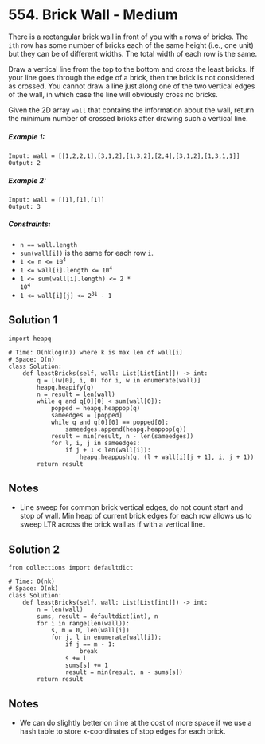 # 554. Brick Wall - Medium

There is a rectangular brick wall in front of you with `n` rows of bricks. The `ith` row has some number of bricks each of the same height (i.e., one unit) but they can be of different widths. The total width of each row is the same.

Draw a vertical line from the top to the bottom and cross the least bricks. If your line goes through the edge of a brick, then the brick is not considered as crossed. You cannot draw a line just along one of the two vertical edges of the wall, in which case the line will obviously cross no bricks.

Given the 2D array `wall` that contains the information about the wall, return the minimum number of crossed bricks after drawing such a vertical line.

##### Example 1:

```
Input: wall = [[1,2,2,1],[3,1,2],[1,3,2],[2,4],[3,1,2],[1,3,1,1]]
Output: 2
```

##### Example 2:

```
Input: wall = [[1],[1],[1]]
Output: 3
```

##### Constraints:

- `n == wall.length`
- `sum(wall[i])` is the same for each row `i`.
- <code>1 <= n <= 10<sup>4</sup></code>
- <code>1 <= wall[i].length <= 10<sup>4</sup></code>
- <code>1 <= sum(wall[i].length) <= 2 * 10<sup>4</sup></code>
- <code>1 <= wall[i][j] <= 2<sup>31</sup> - 1</code>

## Solution 1

```
import heapq

# Time: O(nklog(n)) where k is max len of wall[i]
# Space: O(n)
class Solution:
    def leastBricks(self, wall: List[List[int]]) -> int:
        q = [(w[0], i, 0) for i, w in enumerate(wall)]
        heapq.heapify(q)
        n = result = len(wall)
        while q and q[0][0] < sum(wall[0]):
            popped = heapq.heappop(q)
            sameedges = [popped]
            while q and q[0][0] == popped[0]:
                sameedges.append(heapq.heappop(q))
            result = min(result, n - len(sameedges))
            for l, i, j in sameedges:
                if j + 1 < len(wall[i]):
                    heapq.heappush(q, (l + wall[i][j + 1], i, j + 1))
        return result
```

## Notes
- Line sweep for common brick vertical edges, do not count start and stop of wall. Min heap of current brick edges for each row allows us to sweep LTR across the brick wall as if with a vertical line.

## Solution 2

```
from collections import defaultdict

# Time: O(nk)
# Space: O(nk)
class Solution:
    def leastBricks(self, wall: List[List[int]]) -> int:
        n = len(wall)
        sums, result = defaultdict(int), n
        for i in range(len(wall)):
            s, m = 0, len(wall[i])
            for j, l in enumerate(wall[i]):
                if j == m - 1:
                    break
                s += l
                sums[s] += 1
                result = min(result, n - sums[s])
        return result
```

## Notes
- We can do slightly better on time at the cost of more space if we use a hash table to store x-coordinates of stop edges for each brick. 